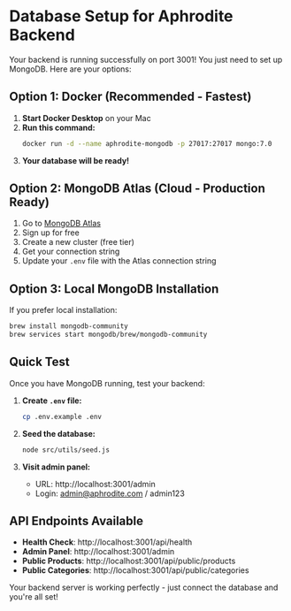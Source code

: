 # Database Setup for Aphrodite Backend

Your backend is running successfully on port 3001! You just need to set up MongoDB. Here are your options:

## Option 1: Docker (Recommended - Fastest)

1. **Start Docker Desktop** on your Mac
2. **Run this command:**
   ```bash
   docker run -d --name aphrodite-mongodb -p 27017:27017 mongo:7.0
   ```
3. **Your database will be ready!**

## Option 2: MongoDB Atlas (Cloud - Production Ready)

1. Go to [MongoDB Atlas](https://cloud.mongodb.com/)
2. Sign up for free
3. Create a new cluster (free tier)
4. Get your connection string
5. Update your `.env` file with the Atlas connection string

## Option 3: Local MongoDB Installation

If you prefer local installation:
```bash
brew install mongodb-community
brew services start mongodb/brew/mongodb-community
```

## Quick Test

Once you have MongoDB running, test your backend:

1. **Create `.env` file:**
   ```bash
   cp .env.example .env
   ```

2. **Seed the database:**
   ```bash
   node src/utils/seed.js
   ```

3. **Visit admin panel:**
   - URL: http://localhost:3001/admin
   - Login: admin@aphrodite.com / admin123

## API Endpoints Available

- **Health Check**: http://localhost:3001/api/health
- **Admin Panel**: http://localhost:3001/admin
- **Public Products**: http://localhost:3001/api/public/products
- **Public Categories**: http://localhost:3001/api/public/categories

Your backend server is working perfectly - just connect the database and you're all set!